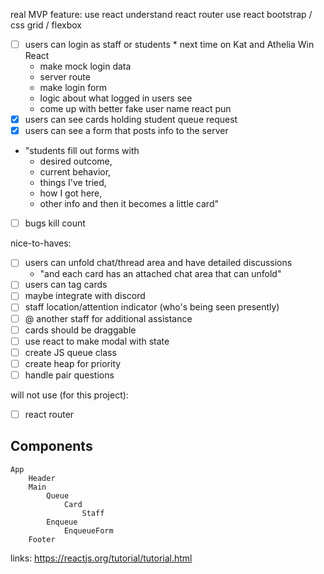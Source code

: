 real MVP feature: 
use react
understand react router
use react bootstrap / css grid / flexbox
- [ ] users can login as staff or students * next time on Kat and Athelia Win React
    - make mock login data
    - server route
    - make login form
    - logic about what logged in users see
    - come up with better fake user name react pun
- [x] users can see cards holding student queue request
- [x] users can see a form that posts info to the server

- "students fill out forms with
    - desired outcome, 
    - current behavior, 
    - things I've tried, 
    - how I got here, 
    - other info
    and then it becomes a little card"
- [ ] bugs kill count

nice-to-haves:
- [ ] users can unfold chat/thread area and have detailed discussions
    - "and each card has an attached chat area that can unfold"
- [ ] users can tag cards
- [ ] maybe integrate with discord
- [ ] staff location/attention indicator (who's being seen presently)
- [ ] @ another staff for additional assistance
- [ ] cards should be draggable
- [ ] use react to make modal with state
- [ ] create JS queue class
- [ ] create heap for priority
- [ ] handle pair questions

will not use (for this project):
- [ ] react router
 
Components
----------
    App
        Header
        Main
            Queue
                Card
                    Staff
            Enqueue
                EnqueueForm
        Footer
 






links:
https://reactjs.org/tutorial/tutorial.html